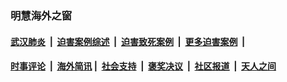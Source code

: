 
### 明慧海外之窗

####  [武汉肺炎](indexes/365.md?t=01201300) &nbsp;|&nbsp;  [迫害案例综述](indexes/328.md?t=01201300) &nbsp;|&nbsp; [迫害致死案例](indexes/277.md?t=01201300)  &nbsp;|&nbsp; [更多迫害案例](indexes/81.md?t=01201300)  &nbsp;|&nbsp; 
####  [时事评论](indexes/251.md?t=01201300) &nbsp;|&nbsp; [海外简讯](indexes/245.md?t=01201300)&nbsp;|&nbsp;  [社会支持](indexes/140.md?t=01201300) &nbsp;|&nbsp; [褒奖决议](indexes/282.md?t=01201300) &nbsp;|&nbsp; [社区报道](indexes/91.md?t=01201300)  &nbsp;|&nbsp; [天人之间](indexes/78.md?t=01201300) 

